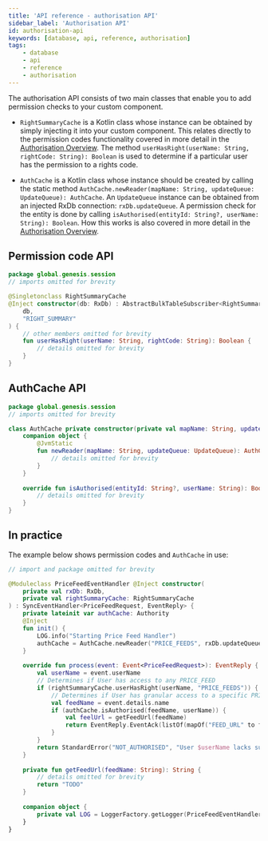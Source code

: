 ```yaml
---
title: 'API reference - authorisation API'
sidebar_label: 'Authorisation API'
id: authorisation-api
keywords: [database, api, reference, authorisation]
tags:
    - database
    - api
    - reference
    - authorisation
---
```


The authorisation API consists of two main classes that enable you to add permission checks to your custom component.

-   `RightSummaryCache` is a Kotlin class whose instance can be obtained by simply injecting it into your custom component. This relates directly to the permission codes functionality covered in more detail in the [Authorisation Overview](../../../server/access-control/authorisation-overview/). The method `userHasRight(userName: String, rightCode: String): Boolean` is used to determine if a particular user has the permission to a rights code.

-   `AuthCache` is a Kotlin class whose instance should be created by calling the static method `AuthCache.newReader(mapName: String, updateQueue: UpdateQueue): AuthCache`.
    An `UpdateQueue` instance can be obtained from an injected RxDb connection: `rxDb.updateQueue`. A permission check for the entity is done by calling `isAuthorised(entityId: String?, userName: String): Boolean`. How this works is also covered in more detail in the [Authorisation Overview](../../../server/access-control/authorisation-overview/).

## Permission code API

```kotlin
package global.genesis.session
// imports omitted for brevity

@Singletonclass RightSummaryCache 
@Inject constructor(db: RxDb) : AbstractBulkTableSubscriber<RightSummaryCache.RightSummary>(
    db,
    "RIGHT_SUMMARY"
) {        
    // other members omitted for brevity    
    fun userHasRight(userName: String, rightCode: String): Boolean {        
        // details omitted for brevity 
    }
}
```

## AuthCache API

```kotlin
package global.genesis.session
// imports omitted for brevity

class AuthCache private constructor(private val mapName: String, updateQueue: UpdateQueue) : MasterAuthCache {      
    companion object {        
        @JvmStatic        
        fun newReader(mapName: String, updateQueue: UpdateQueue): AuthCache {
            // details omitted for brevity       
        }    
    }    
    
    override fun isAuthorised(entityId: String?, userName: String): Boolean {        
        // details omitted for brevity   
    }
}
```

## In practice

The example below shows permission codes and `AuthCache` in use:

```kotlin
// import and package omitted for brevity 

@Moduleclass PriceFeedEventHandler @Inject constructor(    
    private val rxDb: RxDb,    
    private val rightSummaryCache: RightSummaryCache
) : SyncEventHandler<PriceFeedRequest, EventReply> {    
    private lateinit var authCache: Authority    
    @Inject    
    fun init() {        
        LOG.info("Starting Price Feed Handler")        
        authCache = AuthCache.newReader("PRICE_FEEDS", rxDb.updateQueue)    
    }    
    
    override fun process(event: Event<PriceFeedRequest>): EventReply {        
        val userName = event.userName        
        // Determines if User has access to any PRICE_FEED        
        if (rightSummaryCache.userHasRight(userName, "PRICE_FEEDS")) {            
            // Determines if User has granular access to a specific PRICE_FEED            
            val feedName = event.details.name            
            if (authCache.isAuthorised(feedName, userName)) {                
                val feelUrl = getFeedUrl(feedName)               
                return EventReply.EventAck(listOf(mapOf("FEED_URL" to feelUrl)))            
            }        
        }        
        return StandardError("NOT_AUTHORISED", "User $userName lacks sufficient permissions").toEventNackError()    
    }    
    
    private fun getFeedUrl(feedName: String): String {        
        // details omitted for brevity        
        return "TODO"    
    }    
    
    companion object {        
        private val LOG = LoggerFactory.getLogger(PriceFeedEventHandler::class.java)    
    }
}
```
